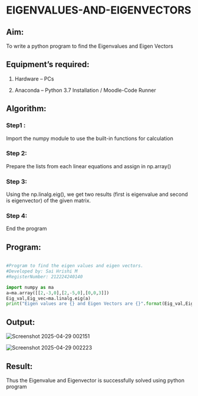 # EIGENVALUES-AND-EIGENVECTORS

## Aim:

To write a python program to find the Eigenvalues and Eigen Vectors

## Equipment’s required:

1. 	Hardware – PCs

2. 	Anaconda – Python 3.7 Installation / Moodle-Code Runner

## Algorithm:

### Step1 : 

Import the numpy module to use the built-in functions for calculation

### Step 2: 

Prepare the lists from each linear equations and assign in np.array()

### Step 3: 

Using the np.linalg.eig(),  we get two results (first is eigenvalue and second is eigenvector) of the given matrix.

### Step 4: 

End the program

## Program:

```python

#Program to find the eigen values and eigen vectors.
#Developed by: Sai Hrishi M
#RegisterNumber: 212224240140

import numpy as ma
a=ma.array([[2,-3,0],[2,-5,0],[0,0,3]])
Eig_val,Eig_vec=ma.linalg.eig(a)
print("Eigen values are {} and Eigen Vectors are {}".format(Eig_val,Eig_vec))

```

## Output:

![Screenshot 2025-04-29 002151](https://github.com/user-attachments/assets/8572167a-7af0-447a-9a90-637cfb6a6212)

![Screenshot 2025-04-29 002223](https://github.com/user-attachments/assets/a6c00941-64c9-4d85-bb55-d54bca29717d)

## Result:

Thus the Eigenvalue and Eigenvector is successfully solved using python program
